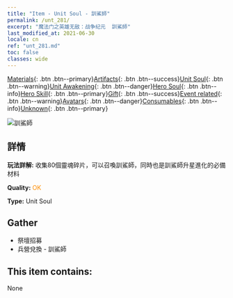 ```yaml
---
title: "Item - Unit Soul - 訓鯊師"
permalink: /unt_281/
excerpt: "魔法门之英雄无敌：战争纪元  訓鯊師"
last_modified_at: 2021-06-30
locale: cn
ref: "unt_281.md"
toc: false
classes: wide
---
```

 [Materials](/ItemsCN/){: .btn .btn--primary}[Artifacts](/ItemsCN/Artifacts/){: .btn .btn--success}[Unit Soul](/ItemsCN/UnitSoul/){: .btn .btn--warning}[Unit Awakening](/ItemsCN/UnitAwakening/){: .btn .btn--danger}[Hero Soul](/ItemsCN/HeroSoul/){: .btn .btn--info}[Hero Skill](/ItemsCN/HeroSkill/){: .btn .btn--primary}[Gift](/ItemsCN/Gift/){: .btn .btn--success}[Event related](/ItemsCN/Events/){: .btn .btn--warning}[Avatars](/ItemsCN/Avatars/){: .btn .btn--danger}[Consumables](/ItemsCN/Consumables/){: .btn .btn--info}[Unknown](/ItemsCN/Unknown/){: .btn .btn--primary}

 ![訓鯊師](/images/u/ti_xunshashi.jpg)

## 詳情
 **玩法詳解:** 收集80個靈魂碎片，可以召喚訓鯊師，同時也是訓鯊師升星進化的必備材料

 **Quality:** <span style="color: #FF8C00">OK</span>

 **Type:** Unit Soul

## Gather

*    祭壇招募 
*    兵營兌換 - 訓鯊師 

## This item contains:

  None

